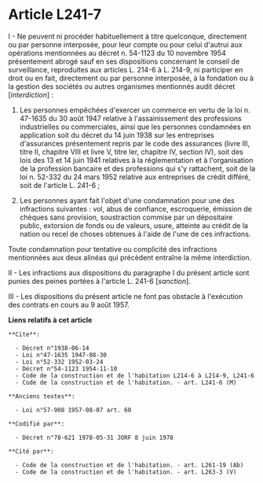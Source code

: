 # Article L241-7

I - Ne peuvent ni procéder habituellement à titre quelconque, directement ou par personne interposée, pour leur compte ou
pour celui d'autrui aux opérations mentionnées au décret n. 54-1123 du 10 novembre 1954 présentement abrogé sauf en ses
dispositions concernant le conseil de surveillance, reproduites aux articles L. 214-6 à L. 214-9, ni participer en droit ou
en fait, directement ou par personne interposée, à la fondation ou à la gestion des sociétés ou autres organismes mentionnés
audit décret [*interdiction*] :

1. Les personnes empêchées d'exercer un commerce en vertu de la loi n. 47-1635 du 30 août 1947 relative à l'assainissement
des professions industrielles ou commerciales, ainsi que les personnes condamnées en application soit du décret du 14 juin
1938 sur les entreprises d'assurances présentement repris par le code des assurances (livre III, titre II, chapitre VIII et
livre V, titre Ier, chapitre IV, section IV), soit des lois des 13 et 14 juin 1941 relatives à la réglementation et à
l'organisation de la profession bancaire et des professions qui s'y rattachent, soit de la loi n. 52-332 du 24 mars 1952
relative aux entreprises de crédit différé, soit de l'article L. 241-6 ;

2. Les personnes ayant fait l'objet d'une condamnation pour une des infractions suivantes : vol, abus de confiance,
escroquerie, émission de chèques sans provision, soustraction commise par un dépositaire public, extorsion de fonds ou de
valeurs, usure, atteinte au crédit de la nation ou recel de choses obtenues à l'aide de l'une de ces infractions.

Toute condamnation pour tentative ou complicité des infractions mentionnées aux deux alinéas qui précèdent entraîne la même
interdiction.

II - Les infractions aux dispositions du paragraphe I du présent article sont punies des peines portées à l'article L. 241-6
[*sanction*].

III  - Les dispositions du présent article ne font pas obstacle à l'exécution des contrats en cours au 9 août 1957.

**Liens relatifs à cet article**

	**Cite**:

	  - Décret n°1938-06-14
	  - Loi n°47-1635 1947-08-30
	  - Loi n°52-332 1952-03-24
	  - Décret n°54-1123 1954-11-10
	  - Code de la construction et de l'habitation L214-6 à L214-9, L241-6
	  - Code de la construction et de l'habitation. - art. L241-6 (M)

	**Anciens textes**:

	  - Loi n°57-908 1957-08-07 art. 60

	**Codifié par**:

	  - Décret n°78-621 1978-05-31 JORF 8 juin 1978

	**Cité par**:

	  - Code de la construction et de l'habitation. - art. L261-19 (Ab)
	  - Code de la construction et de l'habitation. - art. L263-3 (V)
